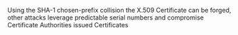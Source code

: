 Using the SHA-1 chosen-prefix collision the X.509 Certificate can be forged, other attacks leverage predictable serial numbers and compromise Certificate Authorities issued Certificates
